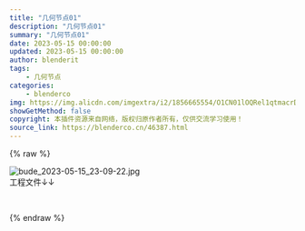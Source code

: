```yaml
---
title: "几何节点01"
description: "几何节点01"
summary: "几何节点01"
date: 2023-05-15 00:00:00
updated: 2023-05-15 00:00:00
author: blenderit
tags: 
    - 几何节点
categories:
    - blenderco
img: https://img.alicdn.com/imgextra/i2/1856665554/O1CN01lOQRel1qtmacrDE2k_!!1856665554.jpg
showGetMethod: false
copyright: 本插件资源来自网络，版权归原作者所有，仅供交流学习使用！
source_link: https://blenderco.cn/46387.html
---
```


{% raw %}
<p><img src="https://img.alicdn.com/imgextra/i2/1856665554/O1CN01lOQRel1qtmacrDE2k_!!1856665554.jpg" alt="bude_2023-05-15_23-09-22.jpg"><br>
工程文件↓↓</p><p> </p>
<div style="display: none">blenderco</div>
{% endraw %}